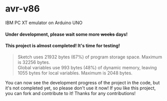 # avr-v86
IBM PC XT emulator on Arduino UNO
#### Under development, please wait some more ~~weeks~~ days!
#### This project is almost completed! It's time for testing!
> Sketch uses 21932 bytes (67%) of program storage space. Maximum is 32256 bytes. <br>
> Global variables use 993 bytes (48%) of dynamic memory, leaving 1055 bytes for local variables. Maximum is 2048 bytes.

You can now see the development progress of the project in the code, but it's not completed yet, so please don't use it now!
If you like this project, you can fork and contribute to it! Thanks for any contributions!
